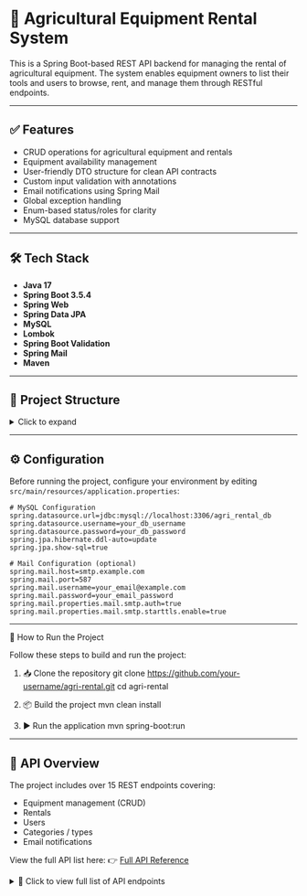 # 🚜 Agricultural Equipment Rental System

This is a Spring Boot-based REST API backend for managing the rental of agricultural equipment. The system enables equipment owners to list their tools and users to browse, rent, and manage them through RESTful endpoints.

---

## ✅ Features

- CRUD operations for agricultural equipment and rentals
- Equipment availability management
- User-friendly DTO structure for clean API contracts
- Custom input validation with annotations
- Email notifications using Spring Mail
- Global exception handling
- Enum-based status/roles for clarity
- MySQL database support

---

## 🛠️ Tech Stack

- **Java 17**
- **Spring Boot 3.5.4**
- **Spring Web**
- **Spring Data JPA**
- **MySQL**
- **Lombok**
- **Spring Boot Validation**
- **Spring Mail**
- **Maven**

---

## 📂 Project Structure

<details>
<summary>Click to expand</summary>
src/
└── main/
    ├── java/
    │   └── com/
    │       └── rent/
    │           └── agri/
    │               ├── controller/              # REST API controllers
    │               ├── exception/               # Custom exceptions and global handler
    │               ├── model/
    │               │   ├── dto/                 # DTOs for API requests and responses
    │               │   ├── entity/              # JPA entities mapped to DB
    │               │   └── enums/               # Enum types (e.g., status, roles)
    │               ├── repository/              # Spring Data JPA repositories
    │               ├── service/                 # Service interfaces
    │               │   └── impl/                # Service implementations
    │               ├── util/                    # Utility/helper classes
    │               ├── validation/              # Custom validation logic
    │               │   └── annotation/          # Custom validation annotations
    │               └── AgriApplication.java     # Main Spring Boot application class
    └── resources/
        ├── application.properties               # App configuration (DB, mail, etc.)
        ├── static/                              # Static assets (if used)
        └── templates/                           # Template files (if using Thymeleaf)

</details>

---

## ⚙️ Configuration

Before running the project, configure your environment by editing `src/main/resources/application.properties`:

```properties
# MySQL Configuration
spring.datasource.url=jdbc:mysql://localhost:3306/agri_rental_db
spring.datasource.username=your_db_username
spring.datasource.password=your_db_password
spring.jpa.hibernate.ddl-auto=update
spring.jpa.show-sql=true

# Mail Configuration (optional)
spring.mail.host=smtp.example.com
spring.mail.port=587
spring.mail.username=your_email@example.com
spring.mail.password=your_email_password
spring.mail.properties.mail.smtp.auth=true
spring.mail.properties.mail.smtp.starttls.enable=true
```

---

🚀 How to Run the Project

Follow these steps to build and run the project:

1. 📥 Clone the repository
git clone https://github.com/your-username/agri-rental.git
cd agri-rental

2. 📦 Build the project
mvn clean install

3. ▶️ Run the application
mvn spring-boot:run

---

## 📑 API Overview

The project includes over 15 REST endpoints covering:

- Equipment management (CRUD)
- Rentals
- Users
- Categories / types
- Email notifications

View the full API list here:
👉 [Full API Reference](docs/API.md)  
<details>
<summary>📘 Click to view full list of API endpoints</summary>

| Method | Endpoint                    | Description                     |
|--------|-----------------------------|---------------------------------|
| GET    | `/api/equipment`            | List all equipment              |
| POST   | `/api/equipment`            | Add new equipment               |
| GET    | `/api/equipment/{id}`       | Get equipment by ID             |
| PUT    | `/api/equipment/{id}`       | Update equipment                |
| DELETE | `/api/equipment/{id}`       | Delete equipment                |
| GET    | `/api/rentals`              | List all rentals                |
| POST   | `/api/rentals`              | Create a new rental             |
| GET    | `/api/rentals/{id}`         | Get rental details              |
| PUT    | `/api/rentals/{id}`         | Update rental                   |
| DELETE | `/api/rentals/{id}`         | Cancel rental                   |
| POST   | `/api/email/notify`         | Send notification email         |
| GET    | `/api/categories`           | List equipment categories       |
| POST   | `/api/categories`           | Create equipment category       |
| POST   | `/api/users/register`       | Register a new user             |
| POST   | `/api/users/login`          | Login user                      |
| GET    | `/api/equipment/search`     | Search equipment (filter)       |
| ...    | `/...`                      | Additional endpoints as needed  |

</details>



